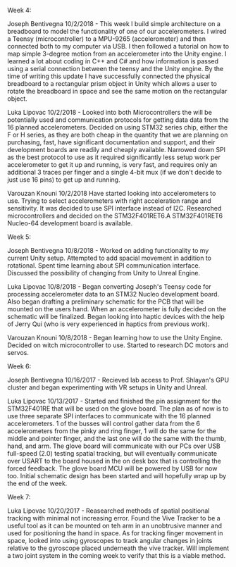 Week 4:

Joseph Bentivegna
10/2/2018 - This week I build simple architecture on a breadboard to model the functionality of one of our accelerometers. I wired a Teensy (microcontroller) to a MPU-9265 (accelerometer) and then connected both to my computer via USB.  I then followed a tutorial on how to map simple 3-degree motion from an accelerometer into the Unity engine.  I learned a lot about coding in C++ and C# and how information is passed using a serial connection between the teensy and the Unity engine. By the time of writing this update I have successfully connected the physical breadboard to a rectangular prism object in Unity which allows a user to rotate the breadboard in space and see the same motion on the rectangular object.


Luka Lipovac
10/2/2018 - Looked into both Microcontrollers the will be potentially used and communication protocols for getting data data from the 16 planned accelerometers. Decided on using STM32 series chip, either the F or H series, as they are both cheap in the quantity that we are planning on purchasing, fast, have significant documentation and support, and their development boards are readily and cheaply available. Narrowed down SPI as the best protocol to use as it required significantly less setup work per accelerometer to get it up and running, is very fast, and requires only an additional 3 traces per finger and a single 4-bit mux (if we don't decide to just use 16 pins) to get up and running. 

Varouzan Knouni
10/2/2018
Have started looking into accelerometers to use. Trying to select accelerometers with right acceleration range and sensitivity. It was decided to use SPI interface instead of I2C. Researched microcontrollers and decided on the STM32F401RET6.A STM32F401RET6 Nucleo-64 development board is available.



Week 5:

Joseph Bentivegna
10/8/2018 - Worked on adding functionality to my current Unity setup. Attempted to add spacial movement in addition to rotational.  Spent time learning about SPI communication interface.  Discussed the possibility of changing from Unity to Unreal Engine.

Luka Lipovac
10/8/2018 - Began converting Joseph's Teensy code for processing accelerometer data to an STM32 Nucleo development board. Also began drafting a preliminary schematic for the PCB that will be mounted on the users hand. When an accelerometer is fully decided on the schematic will be finalized. Began looking into haptic devices with the help of Jerry Qui (who is very experienced in haptics from previous work). 

Varouzan Knouni
10/8/2018 - Began learning how to use the Unity Engine. Decided on witch microcontroller to use. Started to research DC motors and servos.


Week 6:

Joseph Bentivegna
10/16/2017 - Recieved lab access to Prof. Shlayan's GPU cluster and began experimenting with VR setups in Unity and Unreal.  

Luka Lipovac
10/13/2017 - Started and finished the pin assignment for the STM32F401RE that will be used on the glove board. The plan as of now is to use three separate SPI interfaces to communicate with the 16 planned accelerometers. 1 of the busses will control gather data from the 6 accelerometers from the pinky and ring finger, 1 will do the same for the middle and pointer finger, and the last one will do the same with the thumb, hand, and arm. The glove board will communicate with our PCs over USB full-speed (2.0) testing spatial tracking, but will eventually communicate over USART to the board housed in the on desk box that is controlling the forced feedback. The glove board MCU will be powered by USB for now too. Initial schematic design has been started and will hopefully wrap up by the end of the week.  


Week 7:

Luka Lipovac
10/20/2017 - Reasearched methods of spatial positional tracking with minimal not increasing error. Found the Vive Tracker to be a useful tool as it can be mounted on teh arm in an unobtrusive manner and used for positioning the hand in space. As for tracking finger movement in space, looked into using gyroscopes to track angular changes in joints relative to the gyroscope placed underneath the vive tracker. Will implement a two joint system in the coming week to verify that this is a viable method. 
